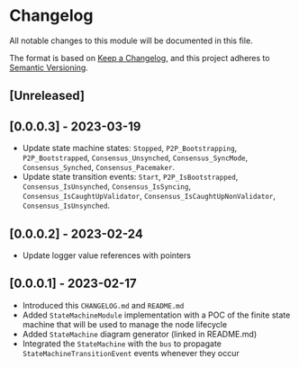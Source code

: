 # Changelog

All notable changes to this module will be documented in this file.

The format is based on [Keep a Changelog](https://keepachangelog.com/en/1.0.0/),
and this project adheres to [Semantic Versioning](https://semver.org/spec/v2.0.0.html).

## [Unreleased]

## [0.0.0.3] - 2023-03-19

- Update state machine states: `Stopped`, `P2P_Bootstrapping`, `P2P_Bootstrapped`, `Consensus_Unsynched`, `Consensus_SyncMode`, `Consensus_Synched`, `Consensus_Pacemaker`.
- Update state transition events: `Start`, `P2P_IsBootstrapped`, `Consensus_IsUnsynched`, `Consensus_IsSyncing`, `Consensus_IsCaughtUpValidator`, `Consensus_IsCaughtUpNonValidator`, `Consensus_IsUnsynched`.


## [0.0.0.2] - 2023-02-24

- Update logger value references with pointers

## [0.0.0.1] - 2023-02-17

- Introduced this `CHANGELOG.md` and  `README.md`
- Added `StateMachineModule` implementation with a POC of the finite state machine that will be used to manage the node lifecycle
- Added `StateMachine` diagram generator (linked in README.md)
- Integrated the `StateMachine` with the `bus` to propagate `StateMachineTransitionEvent` events whenever they occur

<!-- GITHUB_WIKI: changelog/state_machine -->
